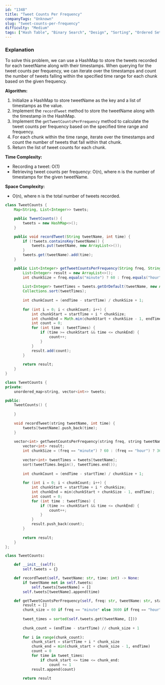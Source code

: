 ```yaml
---
id: "1348"
title: "Tweet Counts Per Frequency"
companyTags: "Unknown"
slug: "tweet-counts-per-frequency"
difficulty: "Medium"
tags: ["Hash Table", "Binary Search", "Design", "Sorting", "Ordered Set"]
---
```


### Explanation

To solve this problem, we can use a HashMap to store the tweets recorded for each tweetName along with their timestamps. When querying for the tweet counts per frequency, we can iterate over the timestamps and count the number of tweets falling within the specified time range for each chunk based on the given frequency.

**Algorithm:**
1. Initialize a HashMap to store tweetName as the key and a list of timestamps as the value.
2. Implement the `recordTweet` method to store the tweetName along with the timestamp in the HashMap.
3. Implement the `getTweetCountsPerFrequency` method to calculate the tweet counts per frequency based on the specified time range and frequency.
4. For each chunk within the time range, iterate over the timestamps and count the number of tweets that fall within that chunk.
5. Return the list of tweet counts for each chunk.

**Time Complexity:**
- Recording a tweet: O(1)
- Retrieving tweet counts per frequency: O(n), where n is the number of timestamps for the given tweetName.

**Space Complexity:**
- O(n), where n is the total number of tweets recorded.
```java
class TweetCounts {
    Map<String, List<Integer>> tweets;

    public TweetCounts() {
        tweets = new HashMap<>();
    }

    public void recordTweet(String tweetName, int time) {
        if (!tweets.containsKey(tweetName)) {
            tweets.put(tweetName, new ArrayList<>());
        }
        tweets.get(tweetName).add(time);
    }

    public List<Integer> getTweetCountsPerFrequency(String freq, String tweetName, int startTime, int endTime) {
        List<Integer> result = new ArrayList<>();
        int chunkSize = freq.equals("minute") ? 60 : freq.equals("hour") ? 3600 : 86400;
        
        List<Integer> tweetTimes = tweets.getOrDefault(tweetName, new ArrayList<>());
        Collections.sort(tweetTimes);
        
        int chunkCount = (endTime - startTime) / chunkSize + 1;
        
        for (int i = 0; i < chunkCount; i++) {
            int chunkStart = startTime + i * chunkSize;
            int chunkEnd = Math.min(chunkStart + chunkSize - 1, endTime);
            int count = 0;
            for (int time : tweetTimes) {
                if (time >= chunkStart && time <= chunkEnd) {
                    count++;
                }
            }
            result.add(count);
        }
        
        return result;
    }
}
```

```cpp
class TweetCounts {
private:
    unordered_map<string, vector<int>> tweets;

public:
    TweetCounts() {
        
    }
    
    void recordTweet(string tweetName, int time) {
        tweets[tweetName].push_back(time);
    }
    
    vector<int> getTweetCountsPerFrequency(string freq, string tweetName, int startTime, int endTime) {
        vector<int> result;
        int chunkSize = (freq == "minute") ? 60 : (freq == "hour") ? 3600 : 86400;
        
        vector<int> tweetTimes = tweets[tweetName];
        sort(tweetTimes.begin(), tweetTimes.end());
        
        int chunkCount = (endTime - startTime) / chunkSize + 1;
        
        for (int i = 0; i < chunkCount; i++) {
            int chunkStart = startTime + i * chunkSize;
            int chunkEnd = min(chunkStart + chunkSize - 1, endTime);
            int count = 0;
            for (int time : tweetTimes) {
                if (time >= chunkStart && time <= chunkEnd) {
                    count++;
                }
            }
            result.push_back(count);
        }
        
        return result;
    }
};
```

```python
class TweetCounts:

    def __init__(self):
        self.tweets = {}

    def recordTweet(self, tweetName: str, time: int) -> None:
        if tweetName not in self.tweets:
            self.tweets[tweetName] = []
        self.tweets[tweetName].append(time)

    def getTweetCountsPerFrequency(self, freq: str, tweetName: str, startTime: int, endTime: int) -> List[int]:
        result = []
        chunk_size = 60 if freq == "minute" else 3600 if freq == "hour" else 86400
        
        tweet_times = sorted(self.tweets.get(tweetName, []))
        
        chunk_count = (endTime - startTime) // chunk_size + 1
        
        for i in range(chunk_count):
            chunk_start = startTime + i * chunk_size
            chunk_end = min(chunk_start + chunk_size - 1, endTime)
            count = 0
            for time in tweet_times:
                if chunk_start <= time <= chunk_end:
                    count += 1
            result.append(count)
        
        return result
```
